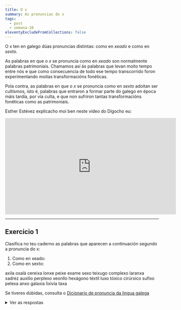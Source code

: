 ```yaml
---
title: O x
summary: As pronuncias do x
tags:
  - post
  - semana-10
eleventyExcludeFromCollections: false
---
```

O x ten en galego dúas pronuncias distintas: como en *xeado* e como en *sexto.* 

As palabras en que o *x* se pronuncia como en *xeado* son normalmente palabras patrimoniais. Chamamos así ás palabras que levan moito tempo entre nós e que como consecuencia de todo ese tempo transcorrido foron experimentando moitas transformacións fonéticas.

Pola contra, as palabras en que o *x* se pronuncia como en *sexto* adoitan ser cultismos, isto é, palabras que entraron a formar parte do galego en época máis tardía, por vía culta, e que non sufriron tantas transformacións fonéticas como as patrimoniais.

Esther Estévez explícacho moi ben neste vídeo do Dígocho eu:

<iframe width="560" height="315" src="https://www.youtube.com/embed/XRdtMWVCZrQ" frameborder="0" allow="accelerometer; autoplay; encrypted-media; gyroscope; picture-in-picture" allowfullscreen></iframe>

- - -

## Exercicio 1

Clasifica no teu caderno as palabras que aparecen a continuación segundo a pronuncia do x:
1. Como en xeado:
2. Como en sexto: 

<e-layout>
<e-tag color=7>axila</e-tag>
<e-tag color=7>oxalá</e-tag>
<e-tag color=7>cereixa</e-tag>
<e-tag color=7>lonxe</e-tag>
<e-tag color=7>peixe</e-tag>
<e-tag color=7>exame</e-tag>
<e-tag color=7>sexo</e-tag>
<e-tag color=7>teixugo</e-tag>
<e-tag color=7>complexo</e-tag>
<e-tag color=7>laranxa</e-tag>
<e-tag color=7>xadrez</e-tag>
<e-tag color=7>auxilio</e-tag>
<e-tag color=7>perplexo</e-tag>
<e-tag color=7>xeonllo</e-tag>
<e-tag color=7>hexágono</e-tag>
<e-tag color=7>téxtil</e-tag>
<e-tag color=7>luxo</e-tag>
<e-tag color=7>tóxico</e-tag>
<e-tag color=7>cirúrxico</e-tag>
<e-tag color=7>sufixo</e-tag>
<e-tag color=7>pelexa</e-tag>
<e-tag color=7>anxo</e-tag>
<e-tag color=7>galaxia</e-tag>
<e-tag color=7>lixivia</e-tag>
<e-tag color=7>taxa</e-tag>
</e-layout>

Se tiveres dúbidas, consulta o [Dicionario de pronuncia da lingua galega](https://ilg.usc.es/pronuncia/)

<details>
<summary>Ver as respostas</summary>

Como en xeado: oxalá, cereixa, lonxe, peixe, teixugo, laranxa, xadrez, xeonllo, luxo, cirúrxico, pelexa, anxo, lixivia, taxa

Como en sexto: axila, exame, sexo, complexo, auxilio, perplexo, hexágono, téxtil, tóxico, sufixo, galaxia

</details>